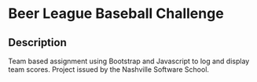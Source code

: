 # Beer League Baseball Challenge

## Description
Team based assignment using Bootstrap and Javascript to log and display team scores. Project issued by the Nashville Software School.